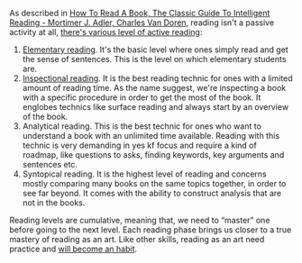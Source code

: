 As described in [How To Read A Book, The Classic Guide To Intelligent Reading - Mortimer J. Adler, Charles Van Doren](How%20To%20Read%20A%20Book,%20The%20Classic%20Guide%20To%20Intelligent%20Reading%20-%20Mortimer%20J.%20Adler,%20Charles%20Van%20Doren.md), reading isn't a passive activity at all, [there's various level of active reading](202106242157%20There's%20various%20level%20of%20active%20reading.md):

1. [Elementary reading](Elementary%20reading.md). It's the basic level where ones simply read and get the sense of sentences. This is the level on which elementary students are. 
2. [Inspectional reading](Inspectional%20reading.md). It is the best reading technic for ones with a limited amount of reading time. As the name suggest, we're inspecting a book with a specific procedure in order to get the most of the book. It englobes technics like surface reading and always start by an overview of the book.
3.  Analytical reading. This is the best technic for ones who want to understand a book with an unlimited time available. Reading with this technic is very demanding in yes kf focus and require a kind of roadmap, like questions to asks, finding keywords, key arguments and sentences etc.
4.  Syntopical reading. It is the highest level of reading and concerns mostly comparing many books on the same topics together, in order to see far beyond. It comes with the ability to construct analysis that are not in the books. 

Reading levels are cumulative, meaning that, we need to “master” one before going to the next level. Each reading phase brings us closer to a true mastery of reading as an art. Like other skills, reading as an art need practice and [will become an habit](Adopting%20new%20habits.md). 

